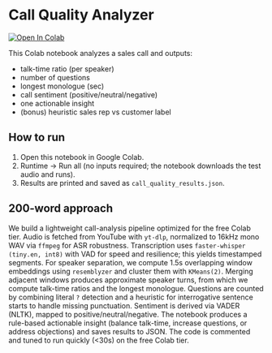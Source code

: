 # Call Quality Analyzer

[![Open In Colab](https://colab.research.google.com/assets/colab-badge.svg)](
https://colab.research.google.com/github/kish7867/Call_Quality_Analyzer/blob/main/Call_Quality_Analyzer%20(1).ipynb
)

This Colab notebook analyzes a sales call and outputs:
- talk-time ratio (per speaker)
- number of questions
- longest monologue (sec)
- call sentiment (positive/neutral/negative)
- one actionable insight
- (bonus) heuristic sales rep vs customer label

## How to run
1. Open this notebook in Google Colab.
2. Runtime → Run all (no inputs required; the notebook downloads the test audio and runs).
3. Results are printed and saved as `call_quality_results.json`.

## 200-word approach
We build a lightweight call-analysis pipeline optimized for the free Colab tier. Audio is fetched from YouTube with `yt-dlp`, normalized to 16kHz mono WAV via `ffmpeg` for ASR robustness. Transcription uses `faster-whisper (tiny.en, int8)` with VAD for speed and resilience; this yields timestamped segments. For speaker separation, we compute 1.5s overlapping window embeddings using `resemblyzer` and cluster them with `KMeans(2)`. Merging adjacent windows produces approximate speaker turns, from which we compute talk-time ratios and the longest monologue. Questions are counted by combining literal `?` detection and a heuristic for interrogative sentence starts to handle missing punctuation. Sentiment is derived via VADER (NLTK), mapped to positive/neutral/negative. The notebook produces a rule-based actionable insight (balance talk-time, increase questions, or address objections) and saves results to JSON. The code is commented and tuned to run quickly (<30s) on the free Colab tier.
